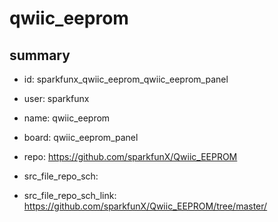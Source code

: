 # qwiic_eeprom
 
## summary 
* id: sparkfunx_qwiic_eeprom_qwiic_eeprom_panel
* user: sparkfunx
* name: qwiic_eeprom
* board: qwiic_eeprom_panel
* repo: https://github.com/sparkfunX/Qwiic_EEPROM



* src_file_repo_sch: 
* src_file_repo_sch_link: https://github.com/sparkfunX/Qwiic_EEPROM/tree/master/





